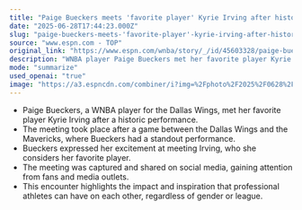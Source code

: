 ```yaml
---
title: "Paige Bueckers meets 'favorite player' Kyrie Irving after historic performance"
date: "2025-06-28T17:44:23.000Z"
slug: "paige-bueckers-meets-'favorite-player'-kyrie-irving-after-historic-performance"
source: "www.espn.com - TOP"
original_link: "https://www.espn.com/wnba/story/_/id/45603328/paige-bueckers-kyrie-irving-dallas-wings-mavericks-meet"
description: "WNBA player Paige Bueckers met her favorite player Kyrie Irving after a standout performance, showcasing the impact and inspiration between athletes across leagues and genders."
mode: "summarize"
used_openai: "true"
image: "https://a3.espncdn.com/combiner/i?img=%2Fphoto%2F2025%2F0628%2Fr1512289_1296x729_16%2D9.jpg"
---
```


- Paige Bueckers, a WNBA player for the Dallas Wings, met her favorite player Kyrie Irving after a historic performance.
- The meeting took place after a game between the Dallas Wings and the Mavericks, where Bueckers had a standout performance.
- Bueckers expressed her excitement at meeting Irving, who she considers her favorite player.
- The meeting was captured and shared on social media, gaining attention from fans and media outlets.
- This encounter highlights the impact and inspiration that professional athletes can have on each other, regardless of gender or league.